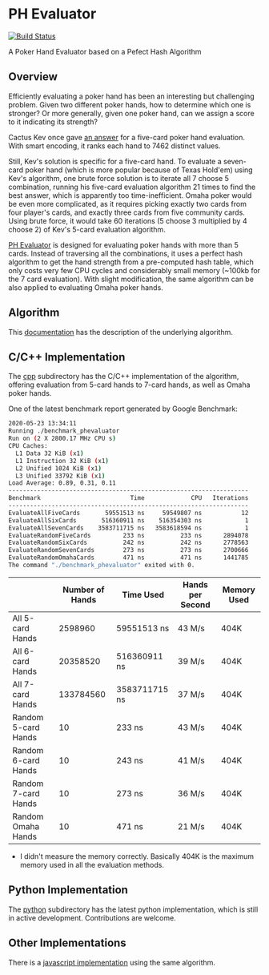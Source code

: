# PH Evaluator

[![Build Status](https://travis-ci.org/HenryRLee/PokerHandEvaluator.svg?branch=master)](https://travis-ci.org/HenryRLee/PokerHandEvaluator)

A Poker Hand Evaluator based on a Pefect Hash Algorithm

## Overview

Efficiently evaluating a poker hand has been an interesting but challenging
problem. Given two different poker hands, how to determine which one is
stronger? Or more generally, given one poker hand, can we assign a score to
it indicating its strength?

Cactus Kev once gave [an answer](http://suffe.cool/poker/evaluator.html) for
a five-card poker hand evaluation. With smart encoding, it ranks each hand
to 7462 distinct values.

Still, Kev's solution is specific for a five-card hand. To evaluate a
seven-card poker hand (which is more popular because of Texas Hold'em) using
Kev's algorithm, one brute force solution is to iterate all 7 choose 5
combination, running his five-card evaluation algorithm 21 times to find the
best answer, which is apparently too time-inefficient. Omaha poker would be
even more complicated, as it requires picking exactly two cards from four
player's cards, and exactly three cards from five community cards. Using
brute force, it would take 60 iterations (5 choose 3 multiplied by 4 choose 2)
of Kev's 5-card evaluation algorithm.

[PH Evaluator](https://github.com/HenryRLee/PokerHandEvaluator) is designed
for evaluating poker hands with more than 5 cards. Instead of traversing all
the combinations, it uses a perfect hash algorithm to get the hand strength
from a pre-computed hash table, which only costs very few CPU cycles and
considerably small memory (~100kb for the 7 card evaluation). With slight
modification, the same algorithm can be also applied to evaluating Omaha
poker hands.

## Algorithm

This [documentation](Documentation/Algorithm.md) has the description of the
underlying algorithm.

## C/C++ Implementation

The [cpp](cpp) subdirectory has the C/C++ implementation of the algorithm,
offering evaluation from 5-card hands to 7-card hands, as well as Omaha
poker hands.

One of the latest benchmark report generated by Google Benchmark:

```bash
2020-05-23 13:34:11
Running ./benchmark_phevaluator
Run on (2 X 2800.17 MHz CPU s)
CPU Caches:
  L1 Data 32 KiB (x1)
  L1 Instruction 32 KiB (x1)
  L2 Unified 1024 KiB (x1)
  L3 Unified 33792 KiB (x1)
Load Average: 0.89, 0.31, 0.11
-------------------------------------------------------------------
Benchmark                         Time             CPU   Iterations
-------------------------------------------------------------------
EvaluateAllFiveCards       59551513 ns     59549807 ns           12
EvaluateAllSixCards       516360911 ns    516354303 ns            1
EvaluateAllSevenCards    3583711715 ns   3583618594 ns            1
EvaluateRandomFiveCards         233 ns          233 ns      2894078
EvaluateRandomSixCards          242 ns          242 ns      2778563
EvaluateRandomSevenCards        273 ns          273 ns      2700666
EvaluateRandomOmahaCards        471 ns          471 ns      1441785
The command "./benchmark_phevaluator" exited with 0.
```

|   | Number of Hands | Time Used | Hands per Second | Memory Used |
|---|---|---|---|---|
| All 5-card Hands | 2598960 | 59551513 ns | 43 M/s | 404K |
| All 6-card Hands | 20358520 | 516360911 ns | 39 M/s | 404K |
| All 7-card Hands | 133784560 | 3583711715 ns | 37 M/s | 404K |
| Random 5-card Hands | 10 | 233 ns | 43 M/s | 404K |
| Random 6-card Hands | 10 | 243 ns | 41 M/s | 404K |
| Random 7-card Hands | 10 | 273 ns | 36 M/s | 404K |
| Random Omaha Hands | 10 | 471 ns | 21 M/s | 404K |

* I didn't measure the memory correctly. Basically 404K is the maximum
memory used in all the evaluation methods.

## Python Implementation

The [python](python) subdirectory has the latest python implementation, which is
still in active development. Contributions are welcome.

## Other Implementations

There is a [javascript implementation](https://github.com/thlorenz/phe) using
the same algorithm.

